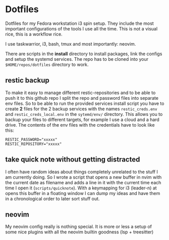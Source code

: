 # Dotfiles

Dotfiles for my Fedora workstation i3 spin setup. They include the most important configurations of
the tools I use all the time. This is not a visual rice, this is a workflow rice.

I use taskwarrior, i3, bash, tmux and most importantly: neovim. 

There are scripts in the __install__ directory to install packages, link the configs and setup the
systemd services. The repo has to be cloned into your `$HOME/repos/dotfiles` directory to work.

## restic backup

To make it easy to manage different restic-repositories and to be able to push it to this github
repo I split the repo and password files into separate env files. So to be able to run the provided services
install script you have to create __2__ files for the 2 backup services with the names
`restic_creds.env` and `restic_creds_local.env` in the `sytemd/env/` directory. This allows you to
backup your files to different targets, for example I use a cloud and a hard drive. The contents of
the env files with the credentials have to look like this:

```
RESTIC_PASSWORD="xxxxx"
RESTIC_REPOSITORY="xxxxx"
```

## take quick note without getting distracted

I often have random ideas about things completely unrelated to the stuff I am currently doing. So I
wrote a script that opens a new buffer in nvim with the current date as filename and adds a line in
it with the current time each time I open it (`scripts/quicknote`). With a keymapping for i3
(leader-n) at opens this buffer in a floating window I can dump my ideas and have them in a
chronological order to later sort stuff out.

## neovim

My neovim config really is nothing special. It is more or less a setup of some nice plugins with all
the neovim builtin goodness (lsp + treesitter)

